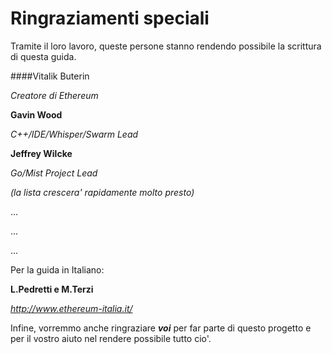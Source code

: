 # Ringraziamenti speciali

Tramite il loro lavoro, queste persone stanno rendendo possibile la scrittura di questa guida. 

####Vitalik Buterin

_Creatore di Ethereum_

**Gavin Wood**

_C++/IDE/Whisper/Swarm Lead_

**Jeffrey Wilcke**

_Go/Mist Project  Lead_


*(la lista crescera' rapidamente molto presto)*

...

...

...

Per la guida in Italiano:

**L.Pedretti e M.Terzi**

_http://www.ethereum-italia.it/_

Infine, vorremmo anche ringraziare **_voi_** per far parte di questo progetto e per il vostro aiuto nel rendere possibile tutto cio'. 
